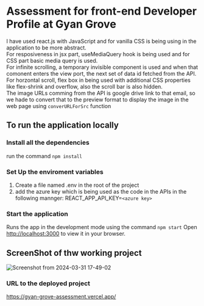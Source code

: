 # Assessment for front-end Developer Profile at Gyan Grove

I have used react.js with JavaScript and for vanilla CSS is being using in the application to be more abstract. <br />
For resposiveness in jsx part, useMediaQuery hook is being used and for CSS part basic media query is used. <br />
For infinite scrolling, a temporary invisible component is used and when that comonent enters the view port, the next set of data id fetched from the API. <br />
For horzontal scroll, flex box in being used with additional CSS properties like flex-shrink and overflow, also the scroll bar is also hidden. <br />
The image URLs comming from the API is google drive link to that email, so we hade to convert that to the preview format to display the image in the web page using `converURLForSrc` function <br />


## To run the application locally

### Install all the dependencies 
run the command `npm install`

### Set Up the enviroment variables
1. Create a file named .env in the root of the project
2. add the azure key which is being used as the code in the APIs in the following mannger:
   REACT_APP_API_KEY=`<azure key>`
   
### Start the application 
Runs the app in the development mode using the command `npm start`
Open [http://localhost:3000](http://localhost:3000) to view it in your browser.

## ScreenShot of thw working project

![Screenshot from 2024-03-31 17-49-02](https://github.com/Himanshuiiit/gyan-grove-assessment/assets/76449638/bfbdee64-d977-4154-9f5e-9c6f7d5d3e47)

### URL to the deployed project

https://gyan-grove-assessment.vercel.app/
